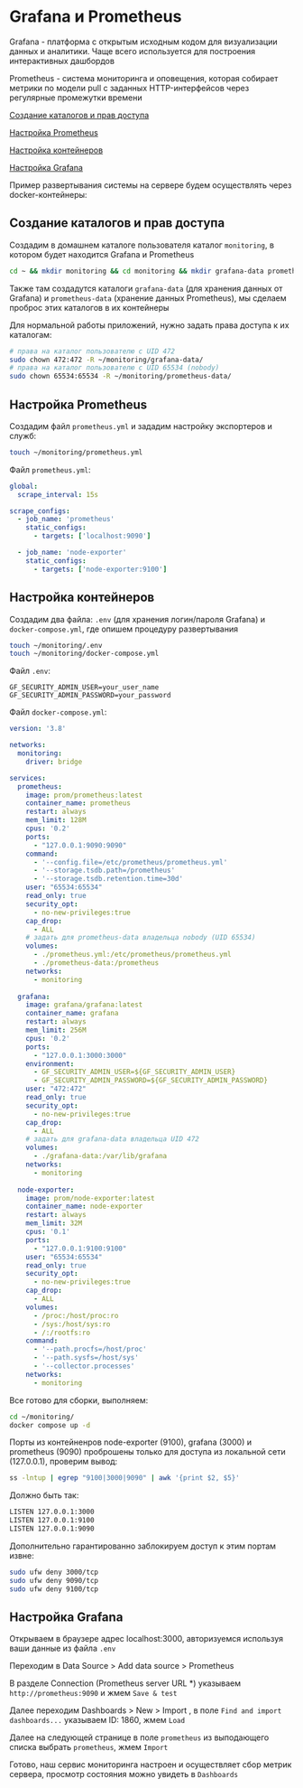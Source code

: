 # Grafana и Prometheus
Grafana - платформа с открытым исходным кодом для визуализации данных и аналитики. Чаще всего используется для построения интерактивных дашбордов

Prometheus - система мониторинга и оповещения, которая собирает метрики по модели pull с заданных HTTP-интерфейсов через регулярные промежутки времени

[Создание каталогов и прав доступа](#create)

[Настройка Prometheus](#prometheus)

[Настройка контейнеров](#pg_docker)

[Настройка Grafana](#grafana)

Пример развертывания системы на сервере будем осуществлять через docker-контейнеры:
## <a id="create">Создание каталогов и прав доступа</a>
Создадим в домашнем каталоге пользователя каталог `monitoring`, в котором будет находится Grafana и Prometheus
```bash
cd ~ && mkdir monitoring && cd monitoring && mkdir grafana-data prometheus-data
```
Также там создадутся каталоги `grafana-data` (для хранения данных от Grafana) и `prometheus-data` (хранение данных Prometheus), мы сделаем проброс этих каталогов в их контейнеры

Для нормальной работы приложений, нужно задать права доступа к их каталогам:
```bash
# права на каталог пользователю с UID 472
sudo chown 472:472 -R ~/monitoring/grafana-data/
# права на каталог пользователю с UID 65534 (nobody)
sudo chown 65534:65534 -R ~/monitoring/prometheus-data/
```
## <a id="prometheus">Настройка Prometheus</a>
Создадим файл `prometheus.yml` и зададим настройку экспортеров и служб:
```bash
touch ~/monitoring/prometheus.yml
```
Файл `prometheus.yml`:
```yml
global:
  scrape_interval: 15s

scrape_configs:
  - job_name: 'prometheus'
    static_configs:
      - targets: ['localhost:9090']

  - job_name: 'node-exporter'
    static_configs:
      - targets: ['node-exporter:9100']
```

## <a id="pg_docker">Настройка контейнеров</a>
Создадим два файла: `.env` (для хранения логин/пароля Grafana) и `docker-compose.yml`, где опишем процедуру развертывания
```bash
touch ~/monitoring/.env
touch ~/monitoring/docker-compose.yml
```

Файл `.env`:
```
GF_SECURITY_ADMIN_USER=your_user_name
GF_SECURITY_ADMIN_PASSWORD=your_password
```
Файл `docker-compose.yml`:
```yml
version: '3.8'

networks:
  monitoring:
    driver: bridge

services:
  prometheus:
    image: prom/prometheus:latest
    container_name: prometheus
    restart: always
    mem_limit: 128M
    cpus: '0.2'
    ports:
      - "127.0.0.1:9090:9090"
    command: 
      - '--config.file=/etc/prometheus/prometheus.yml'
      - '--storage.tsdb.path=/prometheus'
      - '--storage.tsdb.retention.time=30d'
    user: "65534:65534"
    read_only: true
    security_opt:
      - no-new-privileges:true
    cap_drop:
      - ALL
    # задать для prometheus-data владельца nobody (UID 65534)
    volumes:
      - ./prometheus.yml:/etc/prometheus/prometheus.yml
      - ./prometheus-data:/prometheus
    networks:
      - monitoring
  
  grafana:
    image: grafana/grafana:latest
    container_name: grafana
    restart: always
    mem_limit: 256M
    cpus: '0.2'    
    ports:
      - "127.0.0.1:3000:3000"
    environment:
      - GF_SECURITY_ADMIN_USER=${GF_SECURITY_ADMIN_USER}
      - GF_SECURITY_ADMIN_PASSWORD=${GF_SECURITY_ADMIN_PASSWORD}
    user: "472:472"
    read_only: true    
    security_opt:
      - no-new-privileges:true
    cap_drop:
      - ALL      
    # задать для grafana-data владельца UID 472
    volumes:
      - ./grafana-data:/var/lib/grafana
    networks:
      - monitoring
  
  node-exporter:
    image: prom/node-exporter:latest
    container_name: node-exporter
    restart: always
    mem_limit: 32M
    cpus: '0.1'    
    ports:
      - "127.0.0.1:9100:9100"
    user: "65534:65534"
    read_only: true
    security_opt:
      - no-new-privileges:true
    cap_drop:
      - ALL      
    volumes:
      - /proc:/host/proc:ro
      - /sys:/host/sys:ro
      - /:/rootfs:ro
    command:
      - '--path.procfs=/host/proc'
      - '--path.sysfs=/host/sys'
      - '--collector.processes'
    networks:
      - monitoring
```
Все готово для сборки, выполняем:
```bash
cd ~/monitoring/
docker compose up -d
```
Порты из контейненров node-exporter (9100), grafana (3000) и prometheus (9090) проброшены только для доступа из локальной сети (127.0.0.1), проверим вывод:
```bash
ss -lntup | egrep "9100|3000|9090" | awk '{print $2, $5}'
```
Должно быть так:
```bash
LISTEN 127.0.0.1:3000
LISTEN 127.0.0.1:9100
LISTEN 127.0.0.1:9090
```
Дополнительно гарантированно заблокируем доступ к этим портам извне:
```bash
sudo ufw deny 3000/tcp
sudo ufw deny 9090/tcp
sudo ufw deny 9100/tcp
```

## <a id="grafana">Настройка Grafana</a>
Открываем в браузере адрес localhost:3000, авторизуемся используя ваши данные из файла `.env`

Переходим в Data Source > Add data source > Prometheus

В разделе Connection (Prometheus server URL *) указываем `http://prometheus:9090` и жмем `Save & test`

Далее переходим Dashboards > New > Import , в поле `Find and import dashboards...` указываем ID: 1860, жмем `Load`

Далее на следующей странице в поле `prometheus` из выподающего списка выбрать `prometheus`, жмем `Import`

Готово, наш сервис мониторинга настроен и осуществляет сбор метрик сервера, просмотр состояния можно увидеть в `Dashboards`